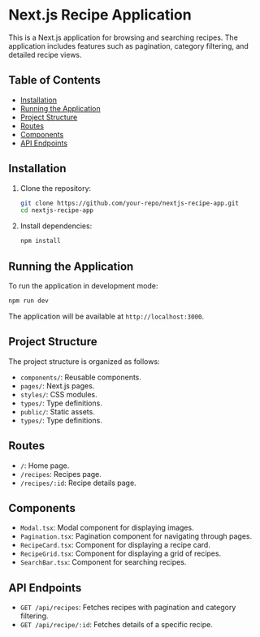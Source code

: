 # Next.js Recipe Application

This is a Next.js application for browsing and searching recipes. The application includes features such as pagination, category filtering, and detailed recipe views.

## Table of Contents
- [Installation](#installation)
- [Running the Application](#running-the-application)
- [Project Structure](#project-structure)
- [Routes](#routes)
- [Components](#components)
- [API Endpoints](#api-endpoints)

## Installation

1. Clone the repository:
   ```bash
   git clone https://github.com/your-repo/nextjs-recipe-app.git
   cd nextjs-recipe-app
   ```

2. Install dependencies:
   ```bash
   npm install
   ```

## Running the Application

To run the application in development mode:

```bash
npm run dev
```

The application will be available at `http://localhost:3000`.

## Project Structure

The project structure is organized as follows:

- `components/`: Reusable components.
- `pages/`: Next.js pages.
- `styles/`: CSS modules.
- `types/`: Type definitions.
- `public/`: Static assets.
- `types/`: Type definitions.

## Routes

- `/`: Home page.
- `/recipes`: Recipes page.
- `/recipes/:id`: Recipe details page.

## Components

- `Modal.tsx`: Modal component for displaying images.
- `Pagination.tsx`: Pagination component for navigating through pages.
- `RecipeCard.tsx`: Component for displaying a recipe card.
- `RecipeGrid.tsx`: Component for displaying a grid of recipes.
- `SearchBar.tsx`: Component for searching recipes.

## API Endpoints

- `GET /api/recipes`: Fetches recipes with pagination and category filtering.
- `GET /api/recipe/:id`: Fetches details of a specific recipe.
